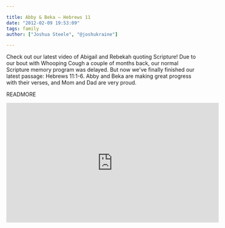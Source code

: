 ```yaml
---

title: Abby & Beka – Hebrews 11
date: "2012-02-09 19:53:09"
tags: family
author: ["Joshua Steele", "@joshukraine"]

---
```


Check out our latest video of Abigail and Rebekah quoting Scripture! Due to our bout with Whooping Cough a couple of months back, our normal Scripture memory program was delayed. But now we've finally finished our latest passage: Hebrews 11:1-6. Abby and Beka are making great progress with their verses, and Mom and Dad are very proud.

READMORE

<iframe src="http://www.youtube.com/embed/UFzM_Ze0ehU" frameborder="0" width="560" height="315"></iframe>
